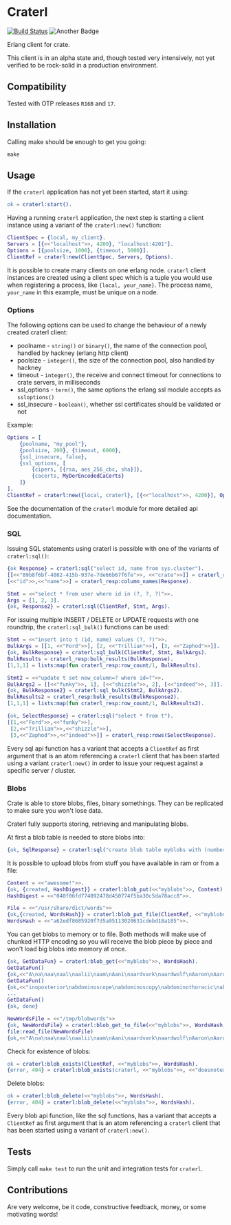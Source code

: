 # Craterl #


[![Build Status](https://travis-ci.org/crate/craterl.svg?branch=master)](https://travis-ci.org/crate/craterl)
![Another Badge](http://img.shields.io/badge/another-badge-green.svg)

Erlang client for crate.

This client is in an alpha state and, though tested very intensively,
not yet verified to be rock-solid in a production environment.

## Compatibility ##

Tested with OTP releases ``R16B`` and ``17``.

## Installation ##

Calling make should be enough to get you going:

```
make
```

## Usage ##


If the ```craterl``` application has not yet been started,
start it using:

```erlang
ok = craterl:start().
```

Having a running ``craterl`` application, the next step is starting a client
instance using a variant of the ```craterl:new()``` function:

```erlang
ClientSpec = {local, my_client}.
Servers = [{<<"localhost">>, 4200}, "localhost:4201"].
Options = [{poolsize, 1000}, {timeout, 5000}].
ClientRef = craterl:new(ClientSpec, Servers, Options).
```

It is possible to create many clients on one erlang node.
```craterl``` client instances are created using a client spec which is
a tuple you would use when registering a process, like ```{local, your_name}```.
The process name, ```your_name``` in this example, must be unique on a node.

### Options ###

The following options can be used to change the behaviour of a newly created craterl client:

* poolname - ```string()``` or ```binary()```, the name of the connection pool, handled by hackney (erlang http client)
* poolsize - ```integer()```, the size of the connection pool, also handled by hackney
* timeout - ```integer()```, the receive and connect timeout for connections to crate servers, in milliseconds
* ssl_options - ```term()```, the same options the erlang ssl module accepts as ```ssloptions()```
* ssl_insecure - ```boolean()```, whether ssl certificates should be validated or not

Example:

```erlang
Options = [
    {poolname, "my_pool"}, 
    {poolsize, 200}, {timeout, 6000}, 
    {ssl_insecure, false}, 
    {ssl_options, [
        {cipers, [{rsa, aes_256_cbc, sha}]}, 
        {cacerts, MyDerEncodedCaCerts}
    ]}
].
ClientRef = craterl:new({local, craterl}, [{<<"localhost">>, 4200}], Options).
```

See the documentation of the ```craterl``` module for more detailed api documentation.

### SQL ###

Issuing SQL statements using craterl is possible with one of the variants 
of ```craterl:sql()```:

```erlang
{ok Response} = craterl:sql("select id, name from sys.cluster").
[[<<"89b8f6bf-4082-415b-937e-7de66b67f6fe">>, <<"crate">>]] = craterl_resp:rows(Response).
[<<"id">>,<<"name">>] = craterl_resp:column_names(Response).

Stmt = <<"select * from user where id in (?, ?, ?)">>.
Args = [1, 2, 3].
{ok, Response2} = craterl:sql(ClientRef, Stmt, Args).
```

For issuing multiple INSERT / DELETE or UPDATE requests with one roundtrip, 
the ```craterl:sql_bulk()``` functions can be used:

```erlang
Stmt = <<"insert into t (id, name) values (?, ?)">>.
BulkArgs = [[1, <<"Ford">>], [2, <<"Trillian">>], [3, <<"Zaphod">>]].
{ok, BulkResponse} = craterl:sql_bulk(ClientRef, Stmt, BulkArgs).
BulkResults = craterl_resp:bulk_results(BulkResponse).
[1,1,1] = lists:map(fun craterl_resp:row_count/1, BulkResults).

Stmt2 = <<"update t set new_column=? where id=?">>.
BulkArgs2 = [[<<"funky">>, 1], [<<"shizzle">>, 2], [<<"indeed">>, 3]].
{ok, BulkResponse2} = craterl:sql_bulk(Stmt2, BulkArgs2).
BulkResults2 = craterl_resp:bulk_results(BulkResponse2).
[1,1,1] = lists:map(fun craterl_resp:row_count/1, BulkResults2).

{ok, SelectResponse} = craterl:sql("select * from t").
[[1,<<"Ford">>,<<"funky">>],
 [2,<<"Trillian">>,<<"shizzle">>],
 [3,<<"Zaphod">>,<<"indeed">>]] = craterl_resp:rows(SelectResponse).
```

Every sql api function has a variant that accepts a ```ClientRef``` as first 
argument that is an atom referencing a ```craterl``` client that has been 
started using a variant ```craterl:new()``` in order to issue your request 
against a specific server / cluster.

### Blobs ###

Crate is able to store blobs, files, binary somethings. They can be replicated to 
make sure you won't lose data.

Craterl fully supports storing, retrieving and manipulating blobs.

At first a blob table is needed to store blobs into:

```erlang
{ok, SqlResponse} = craterl:sql("create blob table myblobs with (number_of_replicas=1)").
```

It is possible to upload blobs from stuff you have available in ram or from a file:
 
```erlang
Content = <<"awesome!">>.
{ok, {created, HashDigest}} = craterl:blob_put(<<"myblobs">>, Content).
HashDigest = <<"040f06fd774092478d450774f5ba30c5da78acc8">>.

File = <<"/usr/share/dict/words">>
{ok,{created, WordsHash}} = craterl:blob_put_file(ClientRef, <<"myblobs">>, <<"/usr/share/dict/words">>).
WordsHash = <<"a62edf8685920f7d5a95113020631cdebd18a185">>.
```

You can get blobs to memory or to file. Both methods will make use of chunked HTTP
encoding so you will receive the blob piece by piece and won't load big blobs into memory at once.

```erlang
{ok, GetDataFun} = craterl:blob_get(<<"myblobs">>, WordsHash).
GetDataFun()
{ok,<<"A\na\naa\naal\naalii\naam\nAani\naardvark\naardwolf\nAaron\nAaronic\nAaronical\nAaronite\nAaronitic\nAaru\nAb\naba\nAbabdeh\nA"...>>}
GetDataFun()
{ok,<<"inoposterior\nabdominoscope\nabdominoscopy\nabdominothoracic\nabdominous\nabdominovaginal\nabdominovesical\nabduce\n"...>>}
...
GetDataFun()
{ok, done}

NewWordsFile = <<"/tmp/blobwords">>
{ok, NewWordsFile} = craterl:blob_get_to_file(<<"myblobs">>, WordsHash, NewWordsFile).
file:read_file(NewWordsFile)
{ok,<<"A\na\naa\naal\naalii\naam\nAani\naardvark\naardwolf\nAaron\nAaronic\nAaronical\nAaronite\nAaronitic\nAaru\nAb\naba\nAbabdeh\nA"...>>}
```

Check for existence of blobs:

```erlang
ok = craterl:blob_exists(ClientRef, <<"myblobs">>, WordsHash).
{error, 404} = craterl:blob_exists(craterl, <<"myblobs">>, <<"doesnotexist">>).
```

Delete blobs:

```erlang
ok = craterl:blob_delete(<<"myblobs">>, WordsHash).
{error, 404} = craterl:blob_delete(<<"myblobs">>, WordsHash).
```

Every blob api function, like the sql functions,  has a variant that accepts 
a ```ClientRef``` as first argument that is an atom referencing a ```craterl``` 
client that has been started using a variant of ```craterl:new()```.

## Tests ##


Simply call ```make test``` to run the unit and integration tests for ```craterl```.


## Contributions ##

Are very welcome, be it code, constructive feedback, money, or some motivating words!
